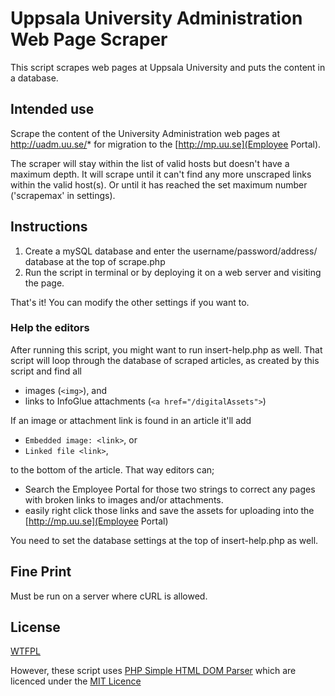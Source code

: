 Uppsala University Administration Web Page Scraper
==================

This script scrapes web pages at Uppsala University and puts the content in a database.

## Intended use
Scrape the content of the University Administration web pages at http://uadm.uu.se/* for migration to the [http://mp.uu.se](Employee Portal).

The scraper will stay within the list of valid hosts but doesn't have a maximum depth. It will scrape until it can't find any more unscraped links within the valid host(s). Or until it has reached the set maximum number ('scrapemax' in settings).


## Instructions
1. Create a mySQL database and enter the username/password/address/ database at the top of scrape.php
2. Run the script in terminal or by deploying it on a web server and visiting the page.

That's it! You can modify the other settings if you want to.

### Help the editors
After running this script, you might want to run insert-help.php as well. That script will loop through the database of scraped articles, as created by this script and find all

* images (`<img>`), and
* links to InfoGlue attachments (`<a href="/digitalAssets">`)

If an image or attachment link is found in an article it'll add

* `Embedded image: <link>`, or
* `Linked file <link>`,

to the bottom of the article. That way editors can;

* Search the Employee Portal for those two strings to correct any pages with broken links to images and/or attachments.
* easily right click those links and save the assets for uploading into the [http://mp.uu.se](Employee Portal)


You need to set the database settings at the top of insert-help.php as well.

## Fine Print
Must be run on a server where cURL is allowed.


## License
[WTFPL](http://www.wtfpl.net/)

However, these script uses [PHP Simple HTML DOM Parser](http://sourceforge.net/projects/simplehtmldom/) which are licenced under the [MIT Licence](http://opensource.org/licenses/MIT)
